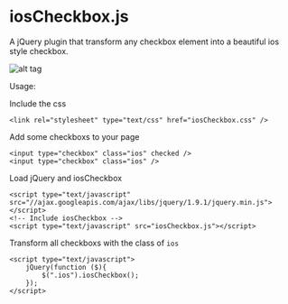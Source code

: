 iosCheckbox.js
==============

A jQuery plugin that transform any checkbox element into a beautiful ios style checkbox.

![alt tag](http://s15.postimg.org/gbyj9pzk7/ios_Checbox.png)

Usage:

Include the css

```
<link rel="stylesheet" type="text/css" href="iosCheckbox.css" />
```

Add some checkboxs to your page

```
<input type="checkbox" class="ios" checked />
<input type="checkbox" class="ios" />
```

Load jQuery and iosCheckbox 

```
<script type="text/javascript" src="//ajax.googleapis.com/ajax/libs/jquery/1.9.1/jquery.min.js"></script>
<!-- Include iosCheckbox -->
<script type="text/javascript" src="iosCheckbox.js"></script>
```

Transform all checkboxs with the class of `ios`

```
<script type="text/javascript">
	jQuery(function ($){
		$(".ios").iosCheckbox();
	});
</script>
```
